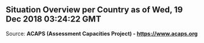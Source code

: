 ## Situation Overview per Country as of Wed, 19 Dec 2018 03:24:22 GMT

Source: **ACAPS (Assessment Capacities Project) - https://www.acaps.org**